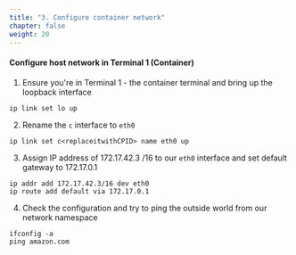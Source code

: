 ```yaml
---
title: "3. Configure container network"
chapter: false
weight: 20
---
```


#### Configure host network in Terminal 1 (Container)

1. Ensure you're in Terminal 1 - the container terminal and bring up the loopback interface
```
ip link set lo up
```
2. Rename the `c` interface to `eth0`

```
ip link set c<replaceitwithCPID> name eth0 up
```

3. Assign IP address of 172.17.42.3 /16 to our `eth0` interface and set default gateway to 172.17.0.1

```
ip addr add 172.17.42.3/16 dev eth0
ip route add default via 172.17.0.1
```

4. Check the configuration and try to ping the outside world from our network namespace

```
ifconfig -a
ping amazon.com
```

